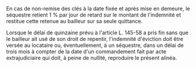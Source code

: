   
En cas de non-remise des clés à la date fixée et après mise en demeure, le séquestre retient 1 % par jour de retard sur le montant de l'indemnité et restitue cette retenue au bailleur sur sa seule quittance.   

  
Lorsque le délai de quinzaine prévu à l'article L. 145-58 a pris fin sans que le bailleur ait usé de son droit de repentir, l'indemnité d'éviction doit être versée au locataire ou, éventuellement, à un séquestre, dans un délai de trois mois à compter de la date d'un commandement fait par acte extrajudiciaire qui doit, à peine de nullité, reproduire le présent alinéa.  
